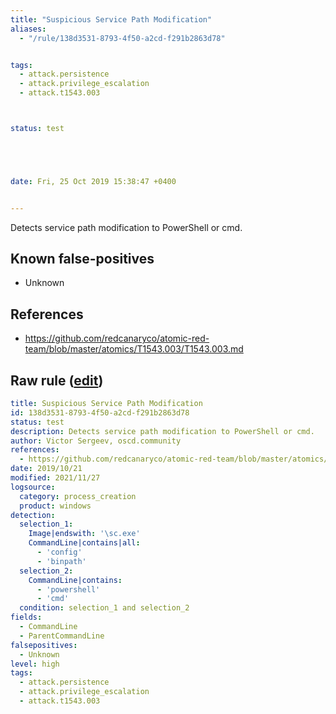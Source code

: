 ```yaml
---
title: "Suspicious Service Path Modification"
aliases:
  - "/rule/138d3531-8793-4f50-a2cd-f291b2863d78"


tags:
  - attack.persistence
  - attack.privilege_escalation
  - attack.t1543.003



status: test





date: Fri, 25 Oct 2019 15:38:47 +0400


---
```


Detects service path modification to PowerShell or cmd.

<!--more-->


## Known false-positives

* Unknown



## References

* https://github.com/redcanaryco/atomic-red-team/blob/master/atomics/T1543.003/T1543.003.md


## Raw rule ([edit](https://github.com/SigmaHQ/sigma/edit/master/rules/windows/process_creation/proc_creation_win_susp_service_path_modification.yml))
```yaml
title: Suspicious Service Path Modification
id: 138d3531-8793-4f50-a2cd-f291b2863d78
status: test
description: Detects service path modification to PowerShell or cmd.
author: Victor Sergeev, oscd.community
references:
  - https://github.com/redcanaryco/atomic-red-team/blob/master/atomics/T1543.003/T1543.003.md
date: 2019/10/21
modified: 2021/11/27
logsource:
  category: process_creation
  product: windows
detection:
  selection_1:
    Image|endswith: '\sc.exe'
    CommandLine|contains|all:
      - 'config'
      - 'binpath'
  selection_2:
    CommandLine|contains:
      - 'powershell'
      - 'cmd'
  condition: selection_1 and selection_2
fields:
  - CommandLine
  - ParentCommandLine
falsepositives:
  - Unknown
level: high
tags:
  - attack.persistence
  - attack.privilege_escalation
  - attack.t1543.003

```
